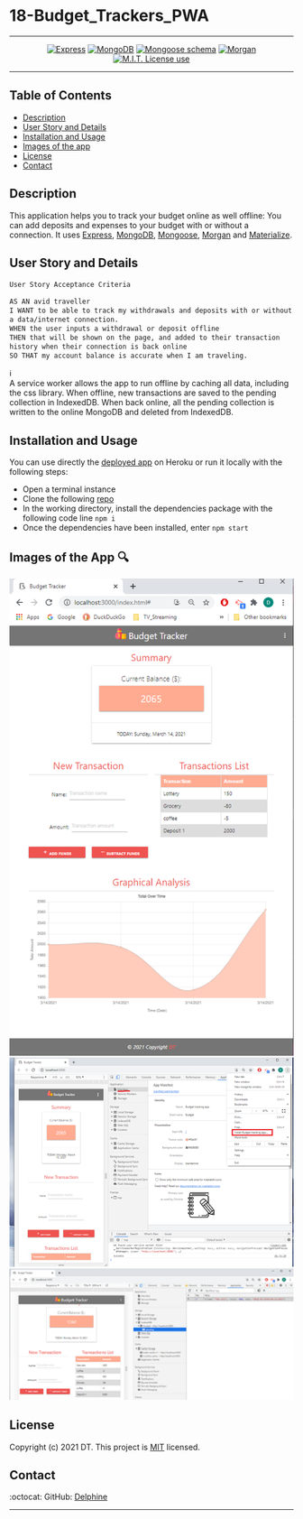 # 18-Budget_Trackers_PWA  

<span align="center">   

---

 <a href="https://img.shields.io/badge/express-v4.17.1-orange?style=plastic"><img alt="Express" src="https://img.shields.io/badge/express-v4.17.1-orange?style=plastic"/></a>
<a href="https://img.shields.io/badge/DB-MongoDB-yellow?style=plastic"><img alt="MongoDB" src="https://img.shields.io/badge/DB-MongoDB-yellow?style=plastic"/></a>
<a href="https://img.shields.io/badge/npm-Mongoose-red?style=plastic"><img alt="Mongoose schema" src="https://img.shields.io/badge/npm-Mongoose-red?style=plastic" /></a>
<a href="https://img.shields.io/badge/npm-morgan-blue?style=plastic"><img alt="Morgan" src="https://img.shields.io/badge/npm-morgan-blue?style=plastic"/></a>
 <a href="https://img.shields.io/badge/License-MIT-brightgreen?style=plastic"><img alt="M.I.T. License use" src="https://img.shields.io/badge/License-MIT-brightgreen?style=plastic"/></a>  
 
 </span>

---

## Table of Contents  
* [Description](#Description)
* [User Story and Details](#User-Story-and-Details)  
* [Installation and Usage](#Installation-and-Usage)  
* [Images of the app](#Images-of-the-app-)  
* [License](#License)  
* [Contact](#Contact) 


## Description
This application helps you to track your budget online as well offline: You can add deposits and expenses to your budget with or without a connection. It uses [Express](https://www.npmjs.com/package/express), [MongoDB](https://www.mongodb.com/), [Mongoose](https://www.npmjs.com/package/mongoose),  [Morgan](https://www.npmjs.com/package/morgan) and [Materialize](https://materializecss.com/about.html).  


## User Story and Details


```
User Story Acceptance Criteria
```
```
AS AN avid traveller
I WANT to be able to track my withdrawals and deposits with or without a data/internet connection.  
WHEN the user inputs a withdrawal or deposit offline
THEN that will be shown on the page, and added to their transaction history when their connection is back online    
SO THAT my account balance is accurate when I am traveling. 
```

:information_source:  
A service worker allows the app to run offline by caching all data, including the css library. 
When offline, new transactions are saved to the pending collection in IndexedDB. When back online, all the pending collection is written to the online MongoDB and deleted from IndexedDB.  

## Installation and Usage  
You can use directly the [deployed app](https://homework-18-budget-tracker-pwa.herokuapp.com/) on Heroku or run it locally with the following steps: 
- Open a terminal instance  
- Clone the following [repo](https://github.com/Delph-Sunny/18-Budget_Trackers_PWA)  
- In the working directory, install the dependencies package with the following code line `npm i`  
- Once the dependencies have been installed, enter `npm start` 



## Images of the App :mag:  

![Budget_Trackers_PWA](./public/assets/img/snippet_1.PNG)  
![Budget_Trackers_PWA](./public/assets/img/snippet_2.PNG) 
![Budget_Trackers_PWA](./public/assets/img/snippet_3.PNG) 

## License  

Copyright (c) 2021 DT. This project is [MIT](https://choosealicense.com/licenses/mit) licensed.

## Contact  

:octocat:  GitHub: [Delphine](https://github.com/Delph-Sunny)  


---
